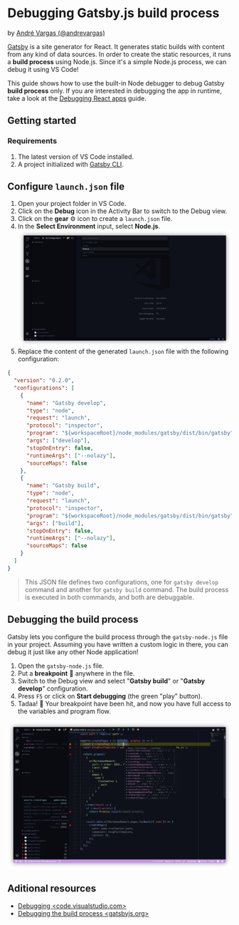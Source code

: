 # Debugging Gatsby.js build process

by [André Vargas (@andrevargas)](https://github.com/andrevargas)

[Gatsby](https://www.gatsbyjs.org/) is a site generator for React. It generates static builds with content from any kind of data sources. In order to create the static resources, it runs a **build process** using Node.js. Since it's a simple Node.js process, we can debug it using VS Code!

This guide shows how to use the built-in Node debugger to debug Gatsby **build process** only. If you are interested in debugging the app in runtime, take a look at the [Debugging React apps](https://medium.com/@auchenberg/live-edit-and-debug-your-react-apps-directly-from-vs-code-without-leaving-the-editor-3da489ed905f) guide.

## Getting started
### Requirements
1. The latest version of VS Code installed.
2. A project initialized with [Gatsby CLI](https://www.npmjs.com/package/gatsby-cli).

## Configure `launch.json` file
1. Open your project folder in VS Code.
2. Click on the **Debug** icon in the Activity Bar to switch to the Debug view.
3. Click on the **gear** ⚙ icon to create a `launch.json` file.
4. In the **Select Environment** input, select **Node.js**.
![VS Code Debug view](./configure-launch.png)
5. Replace the content of the generated `launch.json` file with the following configuration:
```json
{
  "version": "0.2.0",
  "configurations": [
    {
      "name": "Gatsby develop",
      "type": "node",
      "request": "launch",
      "protocol": "inspector",
      "program": "${workspaceRoot}/node_modules/gatsby/dist/bin/gatsby",
      "args": ["develop"],
      "stopOnEntry": false,
      "runtimeArgs": ["--nolazy"],
      "sourceMaps": false
    },
    {
      "name": "Gatsby build",
      "type": "node",
      "request": "launch",
      "protocol": "inspector",
      "program": "${workspaceRoot}/node_modules/gatsby/dist/bin/gatsby",
      "args": ["build"],
      "stopOnEntry": false,
      "runtimeArgs": ["--nolazy"],
      "sourceMaps": false
    }
  ]
}
```
>This JSON file defines two configurations, one for `gatsby develop` command and another for `gatsby build` command. The build process is executed in both commands, and both are debuggable.

## Debugging the build process
Gatsby lets you configure the build process through the `gatsby-node.js` file in your project. Assuming you have written a custom logic in there, you can debug it just like any other Node application!

1. Open the `gatsby-node.js` file.
2. Put a **breakpoint** 🔴 anywhere in the file.
3. Switch to the Debug view and select "**Gatsby build**" or "**Gatsby develop**" configuration.
4. Press `F5` or click on **Start debugging** (the green "play" button).
5. Tadaa! 🎉 Your breakpoint have been hit, and now you have full access to the variables and program flow.

![VS Code Debug session running](./debug-session.png)

## Aditional resources
* [Debugging <code.visualstudio.com>](https://code.visualstudio.com/docs/editor/debugging)
* [Debugging the build process <gatsbyjs.org>](https://www.gatsbyjs.org/docs/debugging-the-build-process/)

